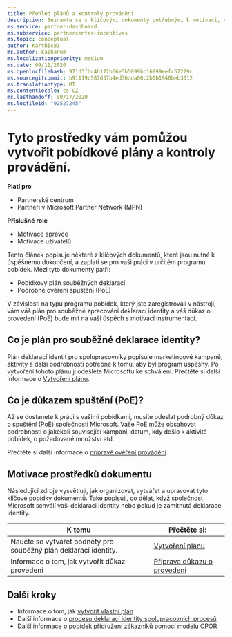 ```yaml
---
title: Přehled plánů a kontroly provádění
description: Seznamte se s klíčovými dokumenty potřebnými k motivaci, včetně podnětu pro souběžné zpracování deklarací identity a podrobného důkazu o spuštění (PoE).
ms.service: partner-dashboard
ms.subservice: partnercenter-incentives
ms.topic: conceptual
author: Karthic83
ms.author: kashanum
ms.localizationpriority: medium
ms.date: 09/11/2020
ms.openlocfilehash: 971d3fbc4b172b66e5b5099bc16999eefc57279c
ms.sourcegitcommit: b91119c587d37b4ed36dda00c2b0b1946beb3012
ms.translationtype: MT
ms.contentlocale: cs-CZ
ms.lasthandoff: 09/17/2020
ms.locfileid: "92527245"
---
```

# <a name="use-these-resources-to-help-you-create-incentives-plans-and-proofs-of-execution"></a>Tyto prostředky vám pomůžou vytvořit pobídkové plány a kontroly provádění.

**Platí pro**

- Partnerské centrum
- Partneři v Microsoft Partner Network (MPN)

**Příslušné role**

- Motivace správce
- Motivace uživatelů

Tento článek popisuje některé z klíčových dokumentů, které jsou nutné k úspěšnému dokončení, a zaplatí se pro vaši práci v určitém programu pobídek. Mezi tyto dokumenty patří:

- Pobídkový plán souběžných deklarací
- Podrobné ověření spuštění (PoE)

V závislosti na typu programu pobídek, který jste zaregistrovali v nástroji, vám váš plán pro souběžné zpracování deklarací identity a váš důkaz o provedení (PoE) bude mít na vaši úspěch s motivací instrumentaci.

## <a name="what-is-an-incentives-co-op-claims-plan"></a>Co je plán pro souběžné deklarace identity?

Plán deklarací identit pro spolupracovníky popisuje marketingové kampaně, aktivity a další podrobnosti potřebné k tomu, aby byl program úspěšný. Po vytvoření tohoto plánu ji odešlete Microsoftu ke schválení. Přečtěte si další informace o [Vytvoření plánu](incentives-create-your-plan.md).

## <a name="what-is-a-proof-of-execution-poe"></a>Co je důkazem spuštění (PoE)?

Až se dostanete k práci s vašimi pobídkami, musíte odeslat podrobný důkaz o spuštění (PoE) společnosti Microsoft. Vaše PoE může obsahovat podrobnosti o jakékoli související kampani, datum, kdy došlo k aktivitě pobídek, o požadované množství atd. 

Přečtěte si další informace o [přípravě ověření provádění](incentives-prepare-your-proof-of-execution.md).

## <a name="incentives-document-resources"></a>Motivace prostředků dokumentu

Následující zdroje vysvětlují, jak organizovat, vytvářet a upravovat tyto klíčové pobídky dokumentů. Také popisují, co dělat, když společnost Microsoft schválí vaši deklaraci identity nebo pokud je zamítnutá deklarace identity.

|  **K tomu**  |  **Přečtěte si:**  |
|--------------|-----------|
| Naučte se vytvářet podněty pro souběžný plán deklarací identity. | [Vytvoření plánu](incentives-create-your-plan.md)  |
Informace o tom, jak vytvořit důkaz provedení | [Příprava důkazu o provedení](incentives-prepare-your-proof-of-execution.md)  |

## <a name="next-steps"></a>Další kroky

- Informace o tom, jak [vytvořit vlastní plán](incentives-create-your-plan.md)
- Další informace o [procesu deklarací identity spolupracovních procesů](claims-overview.md)
- Další informace o [pobídek přidružení zákazníků pomocí modelu CPOR](submit-osa-claim.md)